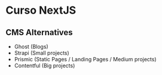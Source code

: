 # Curso NextJS

## CMS Alternatives

- Ghost (Blogs)
- Strapi (Small projects)
- Prismic (Static Pages / Landing Pages / Medium projects)
- Contentful (Big projects)